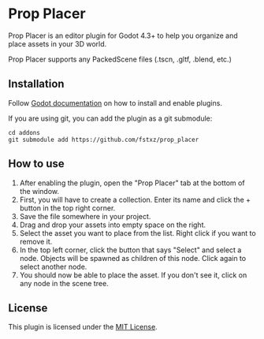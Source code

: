# Prop Placer
Prop Placer is an editor plugin for Godot 4.3+ to help you organize and place assets in your 3D world.

Prop Placer supports any PackedScene files (.tscn, .gltf, .blend, etc.)

## Installation
Follow [Godot documentation](https://docs.godotengine.org/en/stable/tutorials/plugins/editor/installing_plugins.html#installing-a-plugin) on how to install and enable plugins.

If you are using git, you can add the plugin as a git submodule:
```
cd addons
git submodule add https://github.com/fstxz/prop_placer
```

## How to use
1. After enabling the plugin, open the "Prop Placer" tab at the bottom of the window.
2. First, you will have to create a collection. Enter its name and click the + button in the top right corner.
3. Save the file somewhere in your project.
4. Drag and drop your assets into empty space on the right. 
5. Select the asset you want to place from the list. Right click if you want to remove it.
6. In the top left corner, click the button that says "Select" and select a node. Objects will be spawned as children of this node. Click again to select another node.
7. You should now be able to place the asset. If you don't see it, click on any node in the scene tree.

## License
This plugin is licensed under the [MIT License](https://github.com/fstxz/prop_placer/blob/master/LICENSE.txt).